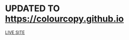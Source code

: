 # UPDATED TO https://colourcopy.github.io

[LIVE SITE](https://colourcopy.github.io)





<!--  -->

<!-- # Colour Swatches
## Design Resource
### Click to copy to clipboard

[LIVE SITE](https://mattheweq.com/swatches/)

![Preview](/preview.png) -->
